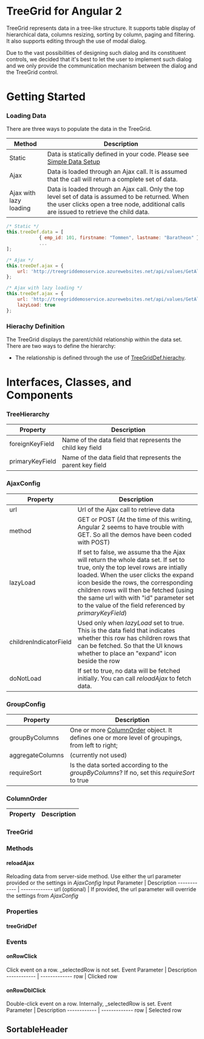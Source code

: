 TreeGrid for Angular 2
======================

TreeGrid represents data in a tree-like structure. It supports table display of hierarchical data, columns resizing, sorting by column, paging and filtering. It also supports editing through the use of modal dialog.

Due to the vast possibilities of designing such dialog and its constituent controls, we decided that it's best to let the user to implement such dialog and we only provide the communication mechanism between the dialog and the TreeGrid control.

Getting Started
===============

### Loading Data
There are three ways to populate the data in the TreeGrid.

Method | Description
------------ | -------------
Static | Data is statically defined in your code. Please see [Simple Data Setup](http://treegriddemo2016.azurewebsites.net)
Ajax | Data is loaded through an Ajax call. It is assumed that the call will return a complete set of data.
Ajax with lazy loading |  Data is loaded through an Ajax call. Only the top level set of data is assumed to be returned. When the user clicks open a tree node, additional calls are issued to retrieve the child data.

``` javascript
/* Static */
this.treeDef.data = [
            { emp_id: 101, firstname: "Tommen", lastname: "Baratheon" },
            ...
];

/* Ajax */
this.treeDef.ajax = {
    url: 'http://treegriddemoservice.azurewebsites.net/api/values/GetAllEmployees', method: "POST"
};

/* Ajax with lazy loading */
this.treeDef.ajax = {
    url: 'http://treegriddemoservice.azurewebsites.net/api/values/GetAllEmployees', method: "POST",
    lazyLoad: true
};

```

### Hierachy Definition

The TreeGrid displays the parent/child relationship within the data set. There are two ways to define the hierarchy:

* The relationship is defined through the use of [TreeGridDef.hierachy](#treehierarchy). 


Interfaces, Classes, and Components
===================================

<a name="treehierarchy"></a>
### TreeHierarchy
Property | Description
------------ | -------------
foreignKeyField | Name of the data field that represents the child key field
primaryKeyField | Name of the data field that represents the parent key field

<a name="ajaxconfig"></a>
### AjaxConfig
Property | Description
------------ | -------------
url | Url of the Ajax call to retrieve data
method | GET or POST (At the time of this writing, Angular 2 seems to have trouble with GET. So all the demos have been coded with POST)
lazyLoad | If set to false, we assume tha the Ajax will return the whole data set. If set to true, only the top level rows are intially loaded. When the user clicks the expand icon beside the rows, the corresponding children rows will then be fetched (using the same url with with "id" parameter set to the value of the field referenced by _primaryKeyField_)
childrenIndicatorField | Used only when _lazyLoad_ set to true. This is the data field that indicates whether this row has children rows that can be fetched. So that the UI knows whether to place an "expand" icon beside the row
doNotLoad | If set to true, no data will be fetched initially. You can call _reloadAjax_ to fetch data.

<a name="groupconfig"></a>
### GroupConfig
Property | Description
------------ | -------------
groupByColumns | One or more [ColumnOrder](#columnorder) object. It defines one or more level of groupings, from left to right;
aggregateColumns | (currently not used)
requireSort | Is the data sorted according to the _groupByColumns_? If no, set this _requireSort_ to true

<a name="columnorder"></a>
### ColumnOrder
Property | Description
------------ | -------------

### TreeGrid


### Methods
#### reloadAjax
Reloading data from server-side method. Use either the url parameter provided or the settings in _AjaxConfig_
Input Parameter | Description
------------ | -------------
url (optional) | If provided, the url parameter will override the settings from _AjaxConfig_

### Properties
#### treeGridDef


### Events
#### onRowClick
Click event on a row. _selectedRow is not set.
Event Parameter | Description
------------ | -------------
row | Clicked row


#### onRowDblClick
Double-click event on a row. Internally, _selectedRow is set.
Event Parameter | Description
------------ | -------------
row | Selected row

SortableHeader
--------------



